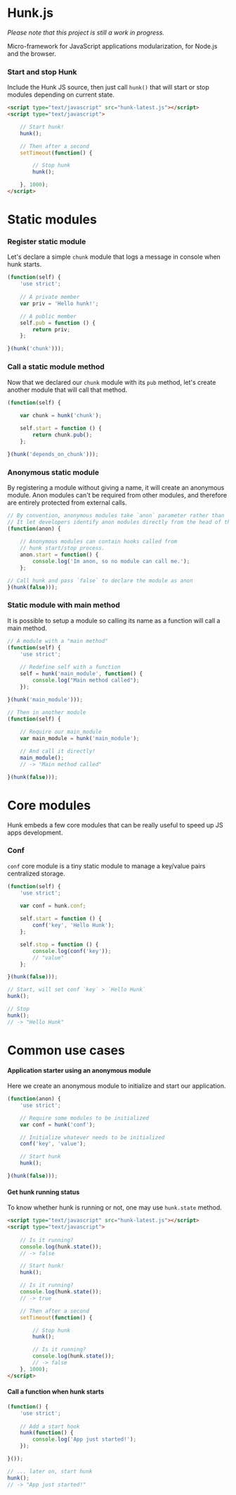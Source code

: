 Hunk.js
=======

_Please note that this project is still a work in progress._

Micro-framework for JavaScript applications modularization, for Node.js and the browser.

### Start and stop Hunk

Include the Hunk JS source, then just call `hunk()` that will start or stop 
modules depending on current state.

```html
<script type="text/javascript" src="hunk-latest.js"></script>
<script type="text/javascript">

    // Start hunk!
    hunk();

    // Then after a second
    setTimeout(function() {

        // Stop hunk
        hunk();

    }, 1000);
</script>
```


# Static modules

### Register static module

Let's declare a simple `chunk` module that logs a message in console when hunk starts.

```js
(function(self) {
    'use strict';
    
    // A private member
    var priv = 'Hello hunk!';

    // A public member
    self.pub = function () {
        return priv;
    };

}(hunk('chunk')));
```

### Call a static module method

Now that we declared our `chunk` module with its `pub` method, let's create 
another module that will call that method.

```js
(function(self) {
    
    var chunk = hunk('chunk');

    self.start = function () {
        return chunk.pub();
    };

}(hunk('depends_on_chunk')));
```

### Anonymous static module

By registering a module without giving a name, it will create an anonymous
module. Anon modules can't be required from other modules, and therefore are
entirely protected from external calls.

```js
// By convention, anonymous modules take `anon` parameter rather than `self`.
// It let developers identify anon modules directly from the head of the code.
(function(anon) {
    
    // Anonymous modules can contain hooks called from 
    // hunk start/stop process.
    anon.start = function() {
        console.log('Im anon, so no module can call me.');
    };

// Call hunk and pass `false` to declare the module as anon
}(hunk(false)));
```

### Static module with main method

It is possible to setup a module so calling its name as a function will call
a main method.

```js
// A module with a "main method"
(function(self) {
    'use strict';
    
    // Redefine self with a function
    self = hunk('main_module', function() {
        console.log("Main method called");
    });

}(hunk('main_module')));

// Then in another module
(function(self) {
    
    // Require our main_module
    var main_module = hunk('main_module');

    // And call it directly!
    main_module();
    // -> "Main method called"

}(hunk(false)));
```

# Core modules

Hunk embeds a few core modules that can be really useful to speed up JS apps 
development.

### Conf

`conf` core module is a tiny static module to manage a key/value pairs centralized 
storage.

```js
(function(self) {
    'use strict';
    
    var conf = hunk.conf;

    self.start = function () {
        conf('key', 'Hello Hunk');
    };

    self.stop = function () {
        console.log(conf('key'));
        // "value"
    };

}(hunk(false)));

// Start, will set conf `key` > `Hello Hunk`
hunk();

// Stop
hunk();
// -> "Hello Hunk"
```

# Common use cases

#### Application starter using an anonymous module

Here we create an anonymous module to initialize and start our application.

```js
(function(anon) {
    'use strict';

    // Require some modules to be initialized
    var conf = hunk('conf');

    // Initialize whatever needs to be initialized
    conf('key', 'value');

    // Start hunk
    hunk();

}(hunk(false)));
```

#### Get hunk running status

To know whether hunk is running or not, one may use `hunk.state` method.
```html
<script type="text/javascript" src="hunk-latest.js"></script>
<script type="text/javascript">
    
    // Is it running?
    console.log(hunk.state());
    // -> false

    // Start hunk!
    hunk();

    // Is it running?
    console.log(hunk.state());
    // -> true

    // Then after a second
    setTimeout(function() {

        // Stop hunk
        hunk();

        // Is it running?
        console.log(hunk.state());
        // -> false
    }, 1000);
</script>
```


#### Call a function when hunk starts

```js
(function() {
    'use strict';
    
    // Add a start hook
    hunk(function() {
        console.log('App just started!');
    });

}());

// ... later on, start hunk
hunk();
// -> "App just started!"

```
